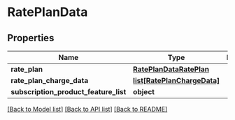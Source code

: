 # RatePlanData

## Properties
Name | Type | Description | Notes
------------ | ------------- | ------------- | -------------
**rate_plan** | [**RatePlanDataRatePlan**](RatePlanDataRatePlan.md) |  | 
**rate_plan_charge_data** | [**list[RatePlanChargeData]**](RatePlanChargeData.md) |  | [optional] 
**subscription_product_feature_list** | **object** |  | [optional] 

[[Back to Model list]](../README.md#documentation-for-models) [[Back to API list]](../README.md#documentation-for-api-endpoints) [[Back to README]](../README.md)

